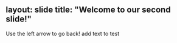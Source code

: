 layout:  slide
title:  "Welcome to our second slide!"
---
Use the left arrow to go back!
add text to test
